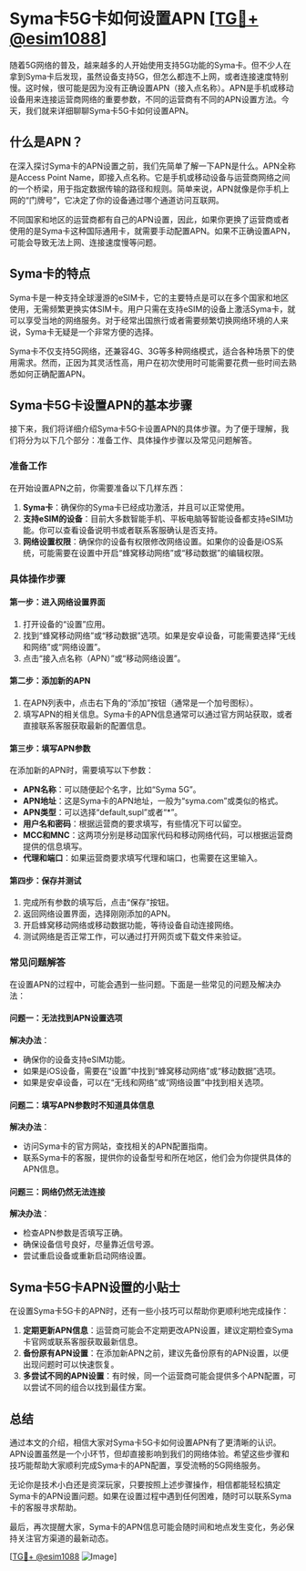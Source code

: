 # Syma卡5G卡如何设置APN [[TG💪+ @esim1088](https://t.me/s/esim1088)]

随着5G网络的普及，越来越多的人开始使用支持5G功能的Syma卡。但不少人在拿到Syma卡后发现，虽然设备支持5G，但怎么都连不上网，或者连接速度特别慢。这时候，很可能是因为没有正确设置APN（接入点名称）。APN是手机或移动设备用来连接运营商网络的重要参数，不同的运营商有不同的APN设置方法。今天，我们就来详细聊聊Syma卡5G卡如何设置APN。

## 什么是APN？

在深入探讨Syma卡的APN设置之前，我们先简单了解一下APN是什么。APN全称是Access Point Name，即接入点名称。它是手机或移动设备与运营商网络之间的一个桥梁，用于指定数据传输的路径和规则。简单来说，APN就像是你手机上网的“门牌号”，它决定了你的设备通过哪个通道访问互联网。

不同国家和地区的运营商都有自己的APN设置，因此，如果你更换了运营商或者使用的是Syma卡这种国际通用卡，就需要手动配置APN。如果不正确设置APN，可能会导致无法上网、连接速度慢等问题。

## Syma卡的特点

Syma卡是一种支持全球漫游的eSIM卡，它的主要特点是可以在多个国家和地区使用，无需频繁更换实体SIM卡。用户只需在支持eSIM的设备上激活Syma卡，就可以享受当地的网络服务。对于经常出国旅行或者需要频繁切换网络环境的人来说，Syma卡无疑是一个非常方便的选择。

Syma卡不仅支持5G网络，还兼容4G、3G等多种网络模式，适合各种场景下的使用需求。然而，正因为其灵活性高，用户在初次使用时可能需要花费一些时间去熟悉如何正确配置APN。

## Syma卡5G卡设置APN的基本步骤

接下来，我们将详细介绍Syma卡5G卡设置APN的具体步骤。为了便于理解，我们将分为以下几个部分：准备工作、具体操作步骤以及常见问题解答。

### 准备工作

在开始设置APN之前，你需要准备以下几样东西：

1. **Syma卡**：确保你的Syma卡已经成功激活，并且可以正常使用。
2. **支持eSIM的设备**：目前大多数智能手机、平板电脑等智能设备都支持eSIM功能。你可以查看设备说明书或者联系客服确认是否支持。
3. **网络设置权限**：确保你的设备有权限修改网络设置。如果你的设备是iOS系统，可能需要在设置中开启“蜂窝移动网络”或“移动数据”的编辑权限。

### 具体操作步骤

#### 第一步：进入网络设置界面

1. 打开设备的“设置”应用。
2. 找到“蜂窝移动网络”或“移动数据”选项。如果是安卓设备，可能需要选择“无线和网络”或“网络设置”。
3. 点击“接入点名称（APN）”或“移动网络设置”。

#### 第二步：添加新的APN

1. 在APN列表中，点击右下角的“添加”按钮（通常是一个加号图标）。
2. 填写APN的相关信息。Syma卡的APN信息通常可以通过官方网站获取，或者直接联系客服获取最新的配置信息。

#### 第三步：填写APN参数

在添加新的APN时，需要填写以下参数：

- **APN名称**：可以随便起个名字，比如“Syma 5G”。
- **APN地址**：这是Syma卡的APN地址，一般为“syma.com”或类似的格式。
- **APN类型**：可以选择“default,supl”或者“*”。
- **用户名和密码**：根据运营商的要求填写，有些情况下可以留空。
- **MCC和MNC**：这两项分别是移动国家代码和移动网络代码，可以根据运营商提供的信息填写。
- **代理和端口**：如果运营商要求填写代理和端口，也需要在这里输入。

#### 第四步：保存并测试

1. 完成所有参数的填写后，点击“保存”按钮。
2. 返回网络设置界面，选择刚刚添加的APN。
3. 开启蜂窝移动网络或移动数据功能，等待设备自动连接网络。
4. 测试网络是否正常工作，可以通过打开网页或下载文件来验证。

### 常见问题解答

在设置APN的过程中，可能会遇到一些问题。下面是一些常见的问题及解决办法：

#### 问题一：无法找到APN设置选项

**解决办法**：
- 确保你的设备支持eSIM功能。
- 如果是iOS设备，需要在“设置”中找到“蜂窝移动网络”或“移动数据”选项。
- 如果是安卓设备，可以在“无线和网络”或“网络设置”中找到相关选项。

#### 问题二：填写APN参数时不知道具体信息

**解决办法**：
- 访问Syma卡的官方网站，查找相关的APN配置指南。
- 联系Syma卡的客服，提供你的设备型号和所在地区，他们会为你提供具体的APN信息。

#### 问题三：网络仍然无法连接

**解决办法**：
- 检查APN参数是否填写正确。
- 确保设备信号良好，尽量靠近信号源。
- 尝试重启设备或重新启动网络设置。

## Syma卡5G卡APN设置的小贴士

在设置Syma卡5G卡的APN时，还有一些小技巧可以帮助你更顺利地完成操作：

1. **定期更新APN信息**：运营商可能会不定期更改APN设置，建议定期检查Syma卡官网或联系客服获取最新信息。
2. **备份原有APN设置**：在添加新APN之前，建议先备份原有的APN设置，以便出现问题时可以快速恢复。
3. **多尝试不同的APN设置**：有时候，同一个运营商可能会提供多个APN配置，可以尝试不同的组合以找到最佳方案。

## 总结

通过本文的介绍，相信大家对Syma卡5G卡如何设置APN有了更清晰的认识。APN设置虽然是一个小环节，但却直接影响到我们的网络体验。希望这些步骤和技巧能帮助大家顺利完成Syma卡的APN配置，享受流畅的5G网络服务。

无论你是技术小白还是资深玩家，只要按照上述步骤操作，相信都能轻松搞定Syma卡的APN设置问题。如果在设置过程中遇到任何困难，随时可以联系Syma卡的客服寻求帮助。

最后，再次提醒大家，Syma卡的APN信息可能会随时间和地点发生变化，务必保持关注官方渠道的最新动态。

[[TG💪+ @esim1088](https://t.me/s/esim1088) ![Image](https://i.postimg.cc/4NQfJmqS/Snipaste-2025-05-13-00-14-12.png)]